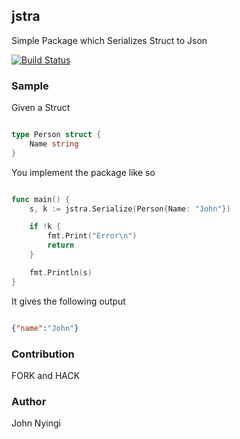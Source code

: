 ## jstra
Simple Package which Serializes Struct to Json

[![Build Status](https://travis-ci.com/j0nimost/jstra.svg?token=zBU3HpXnQ9WSEWzAzXky&branch=main)](https://travis-ci.com/j0nimost/jstra)
### Sample
Given a Struct

```go

type Person struct {
	Name string
}
```

You implement the package like so

```go

func main() {
	s, k := jstra.Serialize(Person{Name: "John"})

	if !k {
		fmt.Print("Error\n")
		return
	}

	fmt.Println(s)
}

```


It gives the following output

```json

{"name":"John"}
```

### Contribution
FORK and HACK

### Author
John Nyingi
